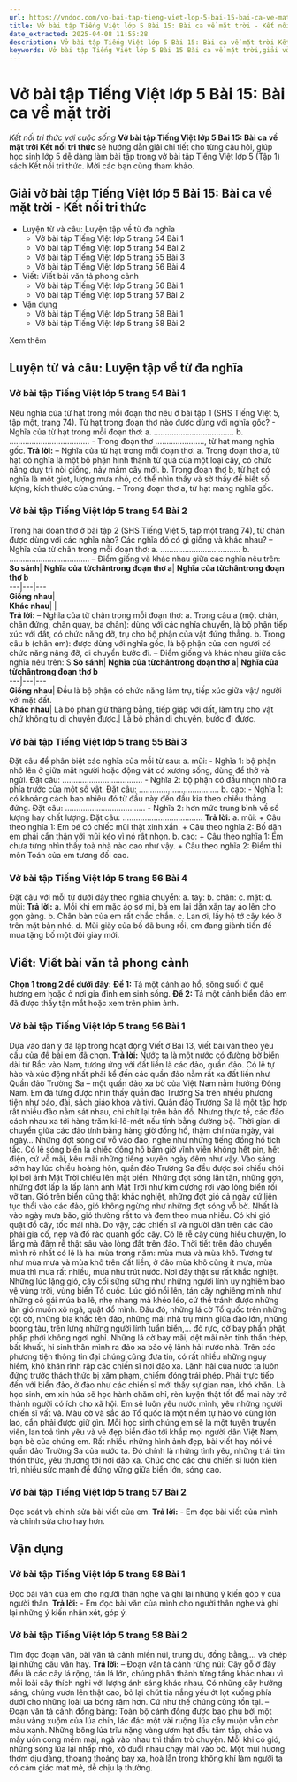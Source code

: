 ```yaml
---
url: https://vndoc.com/vo-bai-tap-tieng-viet-lop-5-bai-15-bai-ca-ve-mat-troi-338933
title: Vở bài tập Tiếng Việt lớp 5 Bài 15: Bài ca về mặt trời - Kết nối tri thức với cuộc sống - VnDoc.com
date_extracted: 2025-04-08 11:55:28
description: Vở bài tập Tiếng Việt lớp 5 Bài 15: Bài ca về mặt trời Kết nối tri thức được biên soạn nhằm giúp các em HS nhanh chóng hiểu bài và đạt kết quả tốt trong học tập môn Tiếng Việt lớp 5 sách Kết nối tri thức mới.
keywords: Vở bài tập Tiếng Việt lớp 5 Bài 15 Bài ca về mặt trời,giải vở bài tập tiếng việt 5 kết nối bài 15,giải vbt tiếng tiếng 5 kết nối trang 54,giải vbt tiếng việt 5 kết nối Bài ca về mặt trời,vbt tiếng việt 5 kết nối,bài 15 Bài ca về mặt trời
---
```


# Vở bài tập Tiếng Việt lớp 5 Bài 15: Bài ca về mặt trời
 _Kết nối tri thức với cuộc sống_
**Vở bài tập Tiếng Việt lớp 5 Bài 15: Bài ca về mặt trời Kết nối tri thức** sẽ hướng dẫn giải chi tiết cho từng câu hỏi, giúp học sinh lớp 5 dễ dàng làm bài tập trong vở bài tập Tiếng Việt lớp 5 \(Tập 1\) sách Kết nối tri thức. Mời các bạn cùng tham khảo.
## Giải vở bài tập Tiếng Việt lớp 5 Bài 15: Bài ca về mặt trời - Kết nối tri thức
  * Luyện từ và câu: Luyện tập về từ đa nghĩa
    * Vở bài tập Tiếng Việt lớp 5 trang 54 Bài 1
    * Vở bài tập Tiếng Việt lớp 5 trang 54 Bài 2
    * Vở bài tập Tiếng Việt lớp 5 trang 55 Bài 3
    * Vở bài tập Tiếng Việt lớp 5 trang 56 Bài 4
  * Viết: Viết bài văn tả phong cảnh
    * Vở bài tập Tiếng Việt lớp 5 trang 56 Bài 1
    * Vở bài tập Tiếng Việt lớp 5 trang 57 Bài 2
  * Vận dụng
    * Vở bài tập Tiếng Việt lớp 5 trang 58 Bài 1
    * Vở bài tập Tiếng Việt lớp 5 trang 58 Bài 2

Xem thêm
## Luyện từ và câu: Luyện tập về từ đa nghĩa
### Vở bài tập Tiếng Việt lớp 5 trang 54 Bài 1
Nêu nghĩa của từ hạt trong mỗi đoạn thơ nêu ở bài tập 1 \(SHS Tiếng Việt 5, tập một, trang 74\). Từ hạt trong đoạn thơ nào được dùng với nghĩa gốc?
\- Nghĩa của từ hạt trong mỗi đoạn thơ:
a. ………………………………
b. ………………………………
\- Trong đoạn thơ …………………., từ hạt mang nghĩa gốc.
**Trả lời:**
– Nghĩa của từ hạt trong mỗi đoạn thơ:
a. Trong đoạn thơ a, từ hạt có nghĩa là một bộ phận hình thành từ quả của một loại cây, có chức năng duy trì nòi giống, nảy mầm cây mới.
b. Trong đoạn thơ b, từ hạt có nghĩa là một giọt, lượng mưa nhỏ, có thể nhìn thấy và sờ thấy để biết số lượng, kích thước của chúng.
– Trong đoạn thơ a, từ hạt mang nghĩa gốc.
### Vở bài tập Tiếng Việt lớp 5 trang 54 Bài 2
Trong hai đoạn thơ ở bài tập 2 \(SHS Tiếng Việt 5, tập một trang 74\), từ chân được dùng với các nghĩa nào? Các nghĩa đó có gì giống và khác nhau?
– Nghĩa của từ chân trong mỗi đoạn thơ:
a. ………………………………
b. ………………………………
– Điểm giống và khác nhau giữa các nghĩa nêu trên:
**So sánh**| **Nghĩa của từ****chân****trong đoạn thơ a**| **Nghĩa của từ****chân****trong đoạn thơ b**  
---|---|---  
**Giống nhau**|   
**Khác nhau**| |   
**Trả lời:**
– Nghĩa của từ chân trong mỗi đoạn thơ:
a. Trong câu a \(một chân, chân đứng, chân quay, ba chân\): dùng với các nghĩa chuyển, là bộ phận tiếp xúc với đất, có chức năng đỡ, trụ cho bộ phận của vật đứng thẳng.
b. Trong câu b \(chân em\): được dùng với nghĩa gốc, là bộ phận của con người có chức năng nâng đỡ, di chuyển bước đi.
– Điểm giống và khác nhau giữa các nghĩa nêu trên:
S
**So sánh**| **Nghĩa của từ****chân****trong đoạn thơ a**| **Nghĩa của từ****chân****trong đoạn thơ b**  
---|---|---  
**Giống nhau**|  Đều là bộ phận có chức năng làm trụ, tiếp xúc giữa vật/ người với mặt đất.  
**Khác nhau**|  Là bộ phận giữ thăng bằng, tiếp giáp với đất, làm trụ cho vật chứ không tự di chuyển được.| Là bộ phận di chuyển, bước đi được.  
### Vở bài tập Tiếng Việt lớp 5 trang 55 Bài 3
Đặt câu để phân biệt các nghĩa của mỗi từ sau:
a. mũi:
\- Nghĩa 1: bộ phận nhô lên ở giữa mặt người hoặc động vật có xương sống, dùng để thở và ngửi.
Đặt câu: ………………………………
\- Nghĩa 2: bộ phận có đầu nhọn nhô ra phía trước của một số vật.
Đặt câu: ………………………………
b. cao:
\- Nghĩa 1: có khoảng cách bao nhiêu đó từ đầu này đến đầu kia theo chiều thẳng đứng.
Đặt câu: ………………………………
\- Nghĩa 2: hơn mức trung bình về số lượng hay chất lượng.
Đặt câu: ………………………………
**Trả lời:**
a. mũi:
\+ Câu theo nghĩa 1: Em bé có chiếc mũi thật xinh xắn.
\+ Câu theo nghĩa 2: Bố dặn em phải cẩn thận với mũi kéo vì nó rất nhọn.
b. cao:
\+ Câu theo nghĩa 1: Em chưa từng nhìn thấy toà nhà nào cao như vậy.
\+ Câu theo nghĩa 2: Điểm thi môn Toán của em tương đối cao.
### Vở bài tập Tiếng Việt lớp 5 trang 56 Bài 4
Đặt câu với mỗi từ dưới đây theo nghĩa chuyển:
a. tay:
b. chân:
c. mặt:
d. mũi:
**Trả lời:**
a. Mỗi khi em mặc áo sơ mi, bà em lại dặn xắn tay áo lên cho gọn gàng.
b. Chân bàn của em rất chắc chắn.
c. Lan ơi, lấy hộ tớ cây kéo ở trên mặt bàn nhé.
d. Mũi giày của bố đã bung rồi, em đang giành tiền để mua tặng bố một đôi giày mới.
## Viết: Viết bài văn tả phong cảnh
**Chọn 1 trong 2 đề dưới đây:**
**Đề 1:** Tả một cảnh ao hồ, sông suối ở quê hương em hoặc ở nơi gia đình em sinh sống.
**Đề 2:** Tả một cảnh biển đảo em đã được thấy tận mắt hoặc xem trên phim ảnh.
### Vở bài tập Tiếng Việt lớp 5 trang 56 Bài 1
Dựa vào dàn ý đã lập trong hoạt động Viết ở Bài 13, viết bài văn theo yêu cầu của đề bài em đã chọn.
**Trả lời:**
Nước ta là một nước có đường bờ biển dài từ Bắc vào Nam, tương ứng với đất liền là các đảo, quần đảo. Có lẽ tự hào và xúc động nhất phải kể đến các quần đảo nằm rất xa đất liền như Quần đảo Trường Sa – một quần đảo xa bờ của Việt Nam nằm hướng Đông Nam. Em đã từng được nhìn thấy quần đảo Trường Sa trên nhiều phương tiện như báo, đài, sách giáo khoa và tivi.
Quần đảo Trường Sa là một tập hợp rất nhiều đảo nằm sát nhau, chi chít lại trên bản đồ. Nhưng thực tế, các đảo cách nhau xa tới hàng trăm ki-lô-mét nếu tính bằng đường bộ. Thời gian di chuyển giữa các đảo tính bằng hàng giờ đồng hồ, thậm chí nửa ngày, vài ngày… Những đợt sóng cứ vỗ vào đảo, nghe như những tiếng đồng hồ tích tắc. Có lẽ sóng biển là chiếc đồng hồ bấm giờ vĩnh viễn không hết pin, hết điện, cứ vỗ mãi, kêu mãi những tiếng xuyên ngày đêm như vậy.
Vào sáng sớm hay lúc chiều hoàng hôn, quần đảo Trường Sa đều được soi chiếu chói lọi bởi ánh Mặt Trời chiếu lên mặt biển. Những đợt sóng lăn tăn, những gợn, những đợt lấp la lấp lánh ánh Mặt Trời như kim cương rơi vào lòng biển rồi vỡ tan. Gió trên biển cũng thật khắc nghiệt, những đợt gió cả ngày cứ liên tục thổi vào các đảo, gió không ngừng như những đợt sóng vỗ bờ. Nhất là vào ngày mưa bão, gió thường rất to và đem theo mưa nhiều. Có khi gió quật đổ cây, tốc mái nhà. Do vậy, các chiến sĩ và người dân trên các đảo phải gia cố, nẹp và đổ rào quanh gốc cây. Có lẽ rễ cây cũng hiểu chuyện, lo lắng mà đâm rễ thật sâu vào lòng đất trên đảo. Thời tiết trên đảo chuyển mình rõ nhất có lẽ là hai mùa trong năm: mùa mưa và mùa khô. Tương tự như mùa mưa và mùa khô trên đất liền, ở đảo mùa khô cũng ít mưa, mùa mưa thì mưa rất nhiều, mưa như trút nước. Nơi đây thật sự rất khắc nghiệt.
Những lúc lặng gió, cây cối sừng sững như những người lính uy nghiêm bảo vệ vùng trời, vùng biển Tổ quốc. Lúc gió nổi lên, tán cây nghiêng mình như những cô gái múa ba lê, nhẹ nhàng mà khéo léo, cứ thế tránh được những làn gió muốn xô ngã, quật đổ mình. Đâu đó, những lá cờ Tổ quốc trên những cột cờ, những bia khắc tên đảo, những mái nhà trụ mình giữa đảo lớn, những boong tàu, trên lưng những người lính tuần biển,… đỏ rực, cờ bay phần phật, phấp phới không ngơi nghỉ. Những lá cờ bay mãi, dệt mãi nên tinh thần thép, bất khuất, hi sinh thân mình ra đảo xa bảo vệ lãnh hải nước nhà.
Trên các phương tiện thông tin đại chúng cũng đưa tin, có rất nhiều những nguy hiểm, khó khăn rình rập các chiến sĩ nơi đảo xa. Lãnh hải của nước ta luôn đứng trước thách thức bị xâm phạm, chiếm đóng trái phép. Phải trực tiếp đến với biển đảo, ở đảo như các chiến sĩ mới thấy sự gian nan, khó khăn.
Là học sinh, em xin hứa sẽ học hành chăm chỉ, rèn luyện thật tốt để mai này trở thành người có ích cho xã hội. Em sẽ luôn yêu nước mình, yêu những người chiến sĩ vất vả. Màu cờ và sắc áo Tổ quốc là một niềm tự hào vô cùng lớn lao, cần phải được giữ gìn. Mỗi học sinh chúng em sẽ là một tuyên truyền viên, lan toả tình yêu và vẻ đẹp biển đảo tới khắp mọi người dân Việt Nam, bạn bè của chúng em.
Rất nhiều những hình ảnh đẹp, bài viết hay nói về quần đảo Trường Sa của nước ta. Đó chính là những tình yêu, những trái tim thổn thức, yêu thương tới nơi đảo xa. Chúc cho các chú chiến sĩ luôn kiên trì, nhiều sức mạnh để đứng vững giữa biển lớn, sóng cao.
### Vở bài tập Tiếng Việt lớp 5 trang 57 Bài 2
Đọc soát và chỉnh sửa bài viết của em.
**Trả lời:**
\- Em đọc bài viết của mình và chỉnh sửa cho hay hơn.
## Vận dụng
### Vở bài tập Tiếng Việt lớp 5 trang 58 Bài 1
Đọc bài văn của em cho người thân nghe và ghi lại những ý kiến góp ý của người thân.
**Trả lời:**
\- Em đọc bài văn của mình cho người thân nghe và ghi lại những ý kiến nhận xét, góp ý.
### Vở bài tập Tiếng Việt lớp 5 trang 58 Bài 2
Tìm đọc đoạn văn, bài văn tả cảnh miền núi, trung du, đồng bằng,... và chép lại những câu văn hay.
**Trả lời:**
– Đoạn văn tả cảnh rừng núi: Cây gỗ ở đây đều là các cây lá rộng, tán lá lớn, chúng phân thành từng tầng khác nhau vì mỗi loài cây thích nghi với lượng ánh sáng khác nhau. Có những cây hướng sáng, chúng vươn lên thật cao, bỏ lại chút tia nắng yếu ớt lọt xuống phía dưới cho những loài ưa bóng râm hơn. Cứ như thế chúng cùng tồn tại.
– Đoạn văn tả cảnh đồng bằng: Toàn bộ cánh đồng được bao phủ bởi một màu vàng xuộm của lúa chín, lác đác một vài ruộng lúa cấy muộn vẫn còn màu xanh. Những bông lúa trĩu nặng vàng ươm hạt đều tăm tắp, chắc và mẩy uốn cong mềm mại, ngả vào nhau thì thầm trò chuyện. Mỗi khi có gió, những sóng lúa lại nhấp nhô, xô đuổi nhau chạy mãi vào bờ. Một mùi hương thơm dịu dàng, thoang thoảng bay xa, hoà lẫn trong không khí làm người ta có cảm giác mát mẻ, dễ chịu lạ thường.
